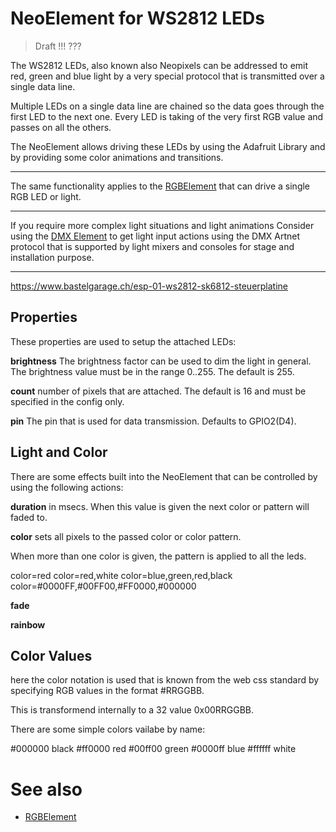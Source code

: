 # NeoElement for WS2812 LEDs

> Draft !!! ???


The WS2812 LEDs, also known also Neopixels can be addressed to emit red, green and blue light by a very special protocol that is transmitted over a single data line.

Multiple LEDs on a single data line are chained so the data goes through the first LED to the next one. Every LED is taking of the very first RGB value and passes on all the others.

The NeoElement allows driving these LEDs by using the Adafruit Library and by providing some color animations and transitions.

---

The same functionality applies to the [RGBElement](elements/rgb.md) that can drive a single RGB LED or light.

--- 

If you require more complex light situations and light animations 
Consider using the [DMX Element](dmx.md) to get light input actions using the DMX Artnet protocol that is supported by light mixers and consoles for stage and installation purpose.

---

https://www.bastelgarage.ch/esp-01-ws2812-sk6812-steuerplatine

## Properties

These properties are used to setup the attached LEDs:

**brightness** The brightness factor can be used to dim the light in general. The brightness value must be in the range 0..255. The default is 255.

**count** number of pixels that are attached. The default is 16 and must be specified in the config only.

**pin** The pin that is used for data transmission. Defaults to GPIO2(D4).

## Light and Color

There are some effects built into the NeoElement that can be controlled by using the following actions:

**duration** in msecs. When this value is given the next color or pattern will faded to.

**color** sets all pixels to the passed color or color pattern.

When more than one color is given, the pattern is applied to all the leds.

color=red
color=red,white
color=blue,green,red,black
color=#0000FF,#00FF00,#FF0000,#000000


**fade**

**rainbow**

 

## Color Values

here the color notation is used that is known from the web css standard by specifying RGB values in the format #RRGGBB.

This is transformend internally to a 32 value 0x00RRGGBB.

There are some simple colors vailabe by name:

#000000 black
#ff0000 red
#00ff00 green
#0000ff blue
#ffffff white

# See also

* [RGBElement](elements/rgb.md)